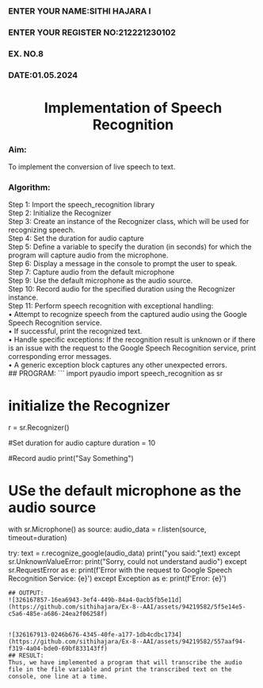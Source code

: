  <H3>ENTER YOUR NAME:SITHI HAJARA I</H3>
<H3>ENTER YOUR REGISTER NO:212221230102</H3>
<H3>EX. NO.8</H3>
<H3>DATE:01.05.2024</H3>
<H1 ALIGN =CENTER>Implementation of Speech Recognition</H1>
<H3>Aim:</H3> 
 To implement the conversion of live speech to text.<BR>
<h3>Algorithm:</h3>
Step 1: Import the speech_recognition library<Br>
Step 2: Initialize the Recognizer<Br>
Step 3: Create an instance of the Recognizer class, which will be used for recognizing speech.<Br>
Step 4: Set the duration for audio capture<Br>
Step 5: Define a variable to specify the duration (in seconds) for which the program will capture audio from the microphone.<Br>
Step 6: Display a message in the console to prompt the user to speak.<Br>
Step 7: Capture audio from the default microphone<Br>
Step 9: Use the default microphone as the audio source.<Br>
Step 10: Record audio for the specified duration using the Recognizer instance.<Br>
Step 11: Perform speech recognition with exceptional handling:<Br>
•	Attempt to recognize speech from the captured audio using the Google Speech Recognition service.<Br>
•	If successful, print the recognized text.<Br>
•	Handle specific exceptions: If the recognition result is unknown or if there is an issue with the request to the Google Speech Recognition service, print corresponding error messages.<Br>
•	A generic exception block captures any other unexpected errors.<Br>
## PROGRAM:
```
import pyaudio
import speech_recognition as sr

# initialize the Recognizer
r = sr.Recognizer()

#Set duration for audio capture
duration = 10

#Record audio
print("Say Something")

# USe the default microphone as the audio source
with sr.Microphone() as source:
    audio_data = r.listen(source, timeout=duration)

try:
    text = r.recognize_google(audio_data)
    print("you said:",text)
except sr.UnknownValueError:
    print("Sorry, could not understand audio")
except sr.RequestError as e:
    print(f'Error with the request to Google Speech Recognition Service: {e}')
except Exception as e:
    print(f'Error: {e}')
```
## OUTPUT:
![326167857-16ea6943-3ef4-449b-84a4-0acb5fb5e11d](https://github.com/sithihajara/Ex-8--AAI/assets/94219582/5f5e14e5-c5a6-485e-a686-24ea2f06258f)


![326167913-0246b676-4345-40fe-a177-1db4cdbc1734](https://github.com/sithihajara/Ex-8--AAI/assets/94219582/557aaf94-f319-4a04-bde0-69bf833143ff)
## RESULT:
Thus, we have implemented a program that will transcribe the audio file in the file variable and print the transcribed text on the console, one line at a time.
